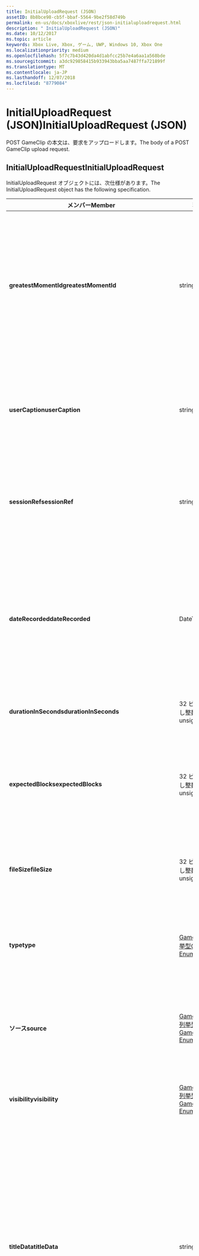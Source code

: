```yaml
---
title: InitialUploadRequest (JSON)
assetID: 8b8bce98-cb5f-bbaf-5564-9be2f58d749b
permalink: en-us/docs/xboxlive/rest/json-initialuploadrequest.html
description: " InitialUploadRequest (JSON)"
ms.date: 10/12/2017
ms.topic: article
keywords: Xbox Live, Xbox, ゲーム, UWP, Windows 10, Xbox One
ms.localizationpriority: medium
ms.openlocfilehash: 5f7c7b43d420da4d1abfcc25b7e4a6aa1a568bde
ms.sourcegitcommit: a3dc929858415b933943bba5aa7487ffa721899f
ms.translationtype: MT
ms.contentlocale: ja-JP
ms.lasthandoff: 12/07/2018
ms.locfileid: "8779084"
---
```

# <a name="initialuploadrequest-json"></a><span data-ttu-id="dfb6c-104">InitialUploadRequest (JSON)</span><span class="sxs-lookup"><span data-stu-id="dfb6c-104">InitialUploadRequest (JSON)</span></span>
<span data-ttu-id="dfb6c-105">POST GameClip の本文は、要求をアップロードします。</span><span class="sxs-lookup"><span data-stu-id="dfb6c-105">The body of a POST GameClip upload request.</span></span> 
<a id="ID4EN"></a>

 
## <a name="initialuploadrequest"></a><span data-ttu-id="dfb6c-106">InitialUploadRequest</span><span class="sxs-lookup"><span data-stu-id="dfb6c-106">InitialUploadRequest</span></span>
 
<span data-ttu-id="dfb6c-107">InitialUploadRequest オブジェクトには、次仕様があります。</span><span class="sxs-lookup"><span data-stu-id="dfb6c-107">The InitialUploadRequest object has the following specification.</span></span>
 
| <span data-ttu-id="dfb6c-108">メンバー</span><span class="sxs-lookup"><span data-stu-id="dfb6c-108">Member</span></span>| <span data-ttu-id="dfb6c-109">種類</span><span class="sxs-lookup"><span data-stu-id="dfb6c-109">Type</span></span>| <span data-ttu-id="dfb6c-110">説明</span><span class="sxs-lookup"><span data-stu-id="dfb6c-110">Description</span></span>| 
| --- | --- | --- | 
| <b><span data-ttu-id="dfb6c-111">greatestMomentId</span><span class="sxs-lookup"><span data-stu-id="dfb6c-111">greatestMomentId</span></span></b>| <span data-ttu-id="dfb6c-112">string</span><span class="sxs-lookup"><span data-stu-id="dfb6c-112">string</span></span>| <span data-ttu-id="dfb6c-113">クリップの名として使用するテキストの文字列 ID。</span><span class="sxs-lookup"><span data-stu-id="dfb6c-113">The string ID for the text to use as the name for the clip.</span></span> <span data-ttu-id="dfb6c-114">これの管理し、タイトルの開発者によってタイトルの構成ファイルにローカライズされます。</span><span class="sxs-lookup"><span data-stu-id="dfb6c-114">This is managed and localized in the config file for the title by the developer of the title.</span></span>| 
| <b><span data-ttu-id="dfb6c-115">userCaption</span><span class="sxs-lookup"><span data-stu-id="dfb6c-115">userCaption</span></span></b>| <span data-ttu-id="dfb6c-116">string</span><span class="sxs-lookup"><span data-stu-id="dfb6c-116">string</span></span>| <span data-ttu-id="dfb6c-117">省略可能。</span><span class="sxs-lookup"><span data-stu-id="dfb6c-117">Optional.</span></span> <span data-ttu-id="dfb6c-118">ユーザー入力の代替名最大 250 文字の最大長のゲーム クリップされます。</span><span class="sxs-lookup"><span data-stu-id="dfb6c-118">Alternate user-entered name for game clip up to a maximum length of 250 characters.</span></span>| 
| <b><span data-ttu-id="dfb6c-119">sessionRef</span><span class="sxs-lookup"><span data-stu-id="dfb6c-119">sessionRef</span></span></b>| <span data-ttu-id="dfb6c-120">string</span><span class="sxs-lookup"><span data-stu-id="dfb6c-120">string</span></span>| <span data-ttu-id="dfb6c-121">省略可能。</span><span class="sxs-lookup"><span data-stu-id="dfb6c-121">Optional.</span></span> <span data-ttu-id="dfb6c-122">レコーディングの実行中になるゲーム セッションの参照です。</span><span class="sxs-lookup"><span data-stu-id="dfb6c-122">Game session reference during which the recording was done.</span></span>| 
| <b><span data-ttu-id="dfb6c-123">dateRecorded</span><span class="sxs-lookup"><span data-stu-id="dfb6c-123">dateRecorded</span></span></b>| <span data-ttu-id="dfb6c-124">DateTime</span><span class="sxs-lookup"><span data-stu-id="dfb6c-124">DateTime</span></span>| <span data-ttu-id="dfb6c-125">UTC で、レコーディングを開始した時刻。</span><span class="sxs-lookup"><span data-stu-id="dfb6c-125">The time the recording was started, in UTC.</span></span> <span data-ttu-id="dfb6c-126">ISO 8601 形式での文字列としてマーシャ リング (詳細については、<a href="http://www.w3.org/TR/NOTE-datetime">日付と時刻の形式</a>を参照) の書式を設定します。</span><span class="sxs-lookup"><span data-stu-id="dfb6c-126">Marshalled as a string in ISO 8601 format (see <a href="http://www.w3.org/TR/NOTE-datetime">Date and Time Formats</a> for more information).</span></span>| 
| <b><span data-ttu-id="dfb6c-127">durationInSeconds</span><span class="sxs-lookup"><span data-stu-id="dfb6c-127">durationInSeconds</span></span></b>| <span data-ttu-id="dfb6c-128">32 ビットの符号なし整数</span><span class="sxs-lookup"><span data-stu-id="dfb6c-128">32-bit unsigned integer</span></span>| <span data-ttu-id="dfb6c-129">秒単位でのクリップの長さ。</span><span class="sxs-lookup"><span data-stu-id="dfb6c-129">The length of the clip in seconds.</span></span>| 
| <b><span data-ttu-id="dfb6c-130">expectedBlocks</span><span class="sxs-lookup"><span data-stu-id="dfb6c-130">expectedBlocks</span></span></b>| <span data-ttu-id="dfb6c-131">32 ビットの符号なし整数</span><span class="sxs-lookup"><span data-stu-id="dfb6c-131">32-bit unsigned integer</span></span>| <span data-ttu-id="dfb6c-132">省略可能。</span><span class="sxs-lookup"><span data-stu-id="dfb6c-132">Optional.</span></span> <span data-ttu-id="dfb6c-133">ファイルを分類するブロックの数。</span><span class="sxs-lookup"><span data-stu-id="dfb6c-133">Number of blocks into which file will be divided.</span></span> <span data-ttu-id="dfb6c-134">ファイルは 1 つの要求で送信される場合を省略します。</span><span class="sxs-lookup"><span data-stu-id="dfb6c-134">Omit if file will be transmitted in a single request.</span></span>| 
| <b><span data-ttu-id="dfb6c-135">fileSize</span><span class="sxs-lookup"><span data-stu-id="dfb6c-135">fileSize</span></span></b>| <span data-ttu-id="dfb6c-136">32 ビットの符号なし整数</span><span class="sxs-lookup"><span data-stu-id="dfb6c-136">32-bit unsigned integer</span></span>| <span data-ttu-id="dfb6c-137">ファイル サイズのアップロードされるビデオのバイト数。</span><span class="sxs-lookup"><span data-stu-id="dfb6c-137">File size in bytes of the video that will be uploaded.</span></span>| 
| <b><span data-ttu-id="dfb6c-138">type</span><span class="sxs-lookup"><span data-stu-id="dfb6c-138">type</span></span></b>| [<span data-ttu-id="dfb6c-139">GameClipType 列挙型</span><span class="sxs-lookup"><span data-stu-id="dfb6c-139">GameClipType Enumeration</span></span>](../enums/gvr-enum-gamecliptypes.md)| <span data-ttu-id="dfb6c-140">コンマ区切りで列挙型の文字列値としてマーシャ リング、クリップの種類です。</span><span class="sxs-lookup"><span data-stu-id="dfb6c-140">The type of clip, marshaled as a string value of the enumeration that is comma-delimited.</span></span>| 
| <b><span data-ttu-id="dfb6c-141">ソース</span><span class="sxs-lookup"><span data-stu-id="dfb6c-141">source</span></span></b>| [<span data-ttu-id="dfb6c-142">GameClipSource 列挙型</span><span class="sxs-lookup"><span data-stu-id="dfb6c-142">GameClipSource Enumeration</span></span>](../enums/gvr-enum-gameclipsource.md)| <span data-ttu-id="dfb6c-143">クリップの元の指定、列挙体の文字列値としてマーシャ リングします。</span><span class="sxs-lookup"><span data-stu-id="dfb6c-143">Specifies how the clip was sourced, marshaled as a string value of the enumeration.</span></span>| 
| <b><span data-ttu-id="dfb6c-144">visibility</span><span class="sxs-lookup"><span data-stu-id="dfb6c-144">visibility</span></span></b>| [<span data-ttu-id="dfb6c-145">GameClipVisibility 列挙型</span><span class="sxs-lookup"><span data-stu-id="dfb6c-145">GameClipVisibility Enumeration</span></span>](../enums/gvr-enum-gameclipvisibility.md)| <span data-ttu-id="dfb6c-146">システムの公開後に、ゲーム クリップの可視性を指定します。</span><span class="sxs-lookup"><span data-stu-id="dfb6c-146">Specifies the visibility of the game clip once it is published in the system.</span></span>| 
| <b><span data-ttu-id="dfb6c-147">titleData</span><span class="sxs-lookup"><span data-stu-id="dfb6c-147">titleData</span></span></b>| <span data-ttu-id="dfb6c-148">string</span><span class="sxs-lookup"><span data-stu-id="dfb6c-148">string</span></span>| <span data-ttu-id="dfb6c-149">省略可能。</span><span class="sxs-lookup"><span data-stu-id="dfb6c-149">Optional.</span></span> <span data-ttu-id="dfb6c-150">このクリップに関連付けられているタイトル固有のプロパティのプロパティ バッグです。</span><span class="sxs-lookup"><span data-stu-id="dfb6c-150">Property bag for title-specific properties associated with this clip.</span></span> <span data-ttu-id="dfb6c-151">格納され、として返された-です。</span><span class="sxs-lookup"><span data-stu-id="dfb6c-151">Stored and returned as-is.</span></span> <span data-ttu-id="dfb6c-152">タイトル デベロッパーは、クリップに関するメタデータを保持するため、このフィールドを使用できます。</span><span class="sxs-lookup"><span data-stu-id="dfb6c-152">Title developers can use this field to persist their own metadata about a clip.</span></span>| 
| <b><span data-ttu-id="dfb6c-153">titleData</span><span class="sxs-lookup"><span data-stu-id="dfb6c-153">titleData</span></span></b>| <span data-ttu-id="dfb6c-154">string</span><span class="sxs-lookup"><span data-stu-id="dfb6c-154">string</span></span>| <span data-ttu-id="dfb6c-155">省略可能。</span><span class="sxs-lookup"><span data-stu-id="dfb6c-155">Optional.</span></span> <span data-ttu-id="dfb6c-156">このクリップに関連付けられているコンソールに固有のプロパティのプロパティ バッグです。</span><span class="sxs-lookup"><span data-stu-id="dfb6c-156">Property bag for console-specific properties associated with this clip.</span></span> <span data-ttu-id="dfb6c-157">格納され、として返された-です。</span><span class="sxs-lookup"><span data-stu-id="dfb6c-157">Stored and returned as-is.</span></span> <span data-ttu-id="dfb6c-158">本体のプラットフォームでは、クリップに関するメタデータを保持するため、このフィールドを使用できます。</span><span class="sxs-lookup"><span data-stu-id="dfb6c-158">Console Platform can use this field to persist their own metadata about a clip.</span></span>| 
| <b><span data-ttu-id="dfb6c-159">systemProperties</span><span class="sxs-lookup"><span data-stu-id="dfb6c-159">systemProperties</span></span></b>| <span data-ttu-id="dfb6c-160">string</span><span class="sxs-lookup"><span data-stu-id="dfb6c-160">string</span></span>| <span data-ttu-id="dfb6c-161">省略可能。</span><span class="sxs-lookup"><span data-stu-id="dfb6c-161">Optional.</span></span> <span data-ttu-id="dfb6c-162">このクリップに関連付けられているコンソールに固有のプロパティのプロパティ バッグです。</span><span class="sxs-lookup"><span data-stu-id="dfb6c-162">Property bag for console-specific properties associated with this clip.</span></span> <span data-ttu-id="dfb6c-163">格納され、として返されます。</span><span class="sxs-lookup"><span data-stu-id="dfb6c-163">Stored and returned as is.</span></span> <span data-ttu-id="dfb6c-164">本体のプラットフォームでは、クリップに関するメタデータを保持するため、このフィールドを使用できます。</span><span class="sxs-lookup"><span data-stu-id="dfb6c-164">Console Platform can use this field to persist their own metadata about a clip.</span></span>| 
| <b><span data-ttu-id="dfb6c-165">usersInSession</span><span class="sxs-lookup"><span data-stu-id="dfb6c-165">usersInSession</span></span></b>| <span data-ttu-id="dfb6c-166">文字列の配列</span><span class="sxs-lookup"><span data-stu-id="dfb6c-166">array of string</span></span>| <span data-ttu-id="dfb6c-167">省略可能。</span><span class="sxs-lookup"><span data-stu-id="dfb6c-167">Optional.</span></span> <span data-ttu-id="dfb6c-168">現在のセッションでユーザーの一覧。</span><span class="sxs-lookup"><span data-stu-id="dfb6c-168">A list of the users in the current session.</span></span>| 
| <b><span data-ttu-id="dfb6c-169">thumbnailSource</span><span class="sxs-lookup"><span data-stu-id="dfb6c-169">thumbnailSource</span></span></b>| [<span data-ttu-id="dfb6c-170">ThumbnailSource 列挙型</span><span class="sxs-lookup"><span data-stu-id="dfb6c-170">ThumbnailSource Enumeration</span></span>](../enums/gvr-enum-thumbnailsource.md)| <span data-ttu-id="dfb6c-171">省略可能。</span><span class="sxs-lookup"><span data-stu-id="dfb6c-171">Optional.</span></span> <span data-ttu-id="dfb6c-172">サムネイルのソース。</span><span class="sxs-lookup"><span data-stu-id="dfb6c-172">The source of the thumbnail.</span></span>| 
| <b><span data-ttu-id="dfb6c-173">thumbnailOffsetMillseconds</span><span class="sxs-lookup"><span data-stu-id="dfb6c-173">thumbnailOffsetMillseconds</span></span></b>| <span data-ttu-id="dfb6c-174">32 ビット符号付き整数</span><span class="sxs-lookup"><span data-stu-id="dfb6c-174">32-bit signed integer</span></span>| <span data-ttu-id="dfb6c-175">生成されたオフセットのサムネイルを (ミリ秒単位) のオフセットを指定します。</span><span class="sxs-lookup"><span data-stu-id="dfb6c-175">Specifies the offset (in milliseconds) for offset generated thumbnails.</span></span> <span data-ttu-id="dfb6c-176"><b>ThumbnailSource</b>をオフセットを設定するときに指定だけです。</span><span class="sxs-lookup"><span data-stu-id="dfb6c-176">Only specified when <b>thumbnailSource</b> is set to Offset.</span></span>| 
| <b><span data-ttu-id="dfb6c-177">savedByUser</span><span class="sxs-lookup"><span data-stu-id="dfb6c-177">savedByUser</span></span></b>| <span data-ttu-id="dfb6c-178">ブール値</span><span class="sxs-lookup"><span data-stu-id="dfb6c-178">Boolean value</span></span>| <span data-ttu-id="dfb6c-179">省略可能。</span><span class="sxs-lookup"><span data-stu-id="dfb6c-179">Optional.</span></span> <span data-ttu-id="dfb6c-180">FIFO 記憶域ではなく、ユーザーのクォータに保存するクリップを設定します。</span><span class="sxs-lookup"><span data-stu-id="dfb6c-180">Sets the clip to be saved to the user's quota instead of FIFO storage.</span></span> <span data-ttu-id="dfb6c-181">既定値は false です。</span><span class="sxs-lookup"><span data-stu-id="dfb6c-181">Defaults to false.</span></span>| 
  
<a id="ID4ERH"></a>

 
## <a name="sample-json-syntax"></a><span data-ttu-id="dfb6c-182">JSON 構文の例</span><span class="sxs-lookup"><span data-stu-id="dfb6c-182">Sample JSON syntax</span></span>
 

```json
{
   "greatestMomentId": "123abc",
   "userCaption": "OMG Look at this!",
   "sessionRef": "4587552a-a5ad-4c4c-a787-5bc5af70e4c9",
   "dateRecorded": "2012-12-23T11:08:08Z",
   "durationInSeconds": 27,
   "expectedBlocks": 7,
   "fileSize": 1234567,
   "type": "MagicMoment, Achievement",
   "source": "Console",
   "visibility": "Default",
   "titleData": "{ 'Boss': 'The Invincible' }",
   "systemProperties": "{ 'Id': '123456', 'Location': 'C:\\videos\\123456.mp4' }",
   "thumbnailSource": "Offset",
   "thumbnailOffsetMillseconds": 20000,
   "savedByUser": false
 }
    
```

  
<a id="ID4E1H"></a>

 
## <a name="see-also"></a><span data-ttu-id="dfb6c-183">関連項目</span><span class="sxs-lookup"><span data-stu-id="dfb6c-183">See also</span></span>
 
<a id="ID4E3H"></a>

 
##### <a name="parent"></a><span data-ttu-id="dfb6c-184">Parent</span><span class="sxs-lookup"><span data-stu-id="dfb6c-184">Parent</span></span> 

[<span data-ttu-id="dfb6c-185">JavaScript Object Notation (JSON) オブジェクト リファレンス</span><span class="sxs-lookup"><span data-stu-id="dfb6c-185">JavaScript Object Notation (JSON) Object Reference</span></span>](atoc-xboxlivews-reference-json.md)

   